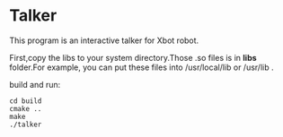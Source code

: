 #  Talker 

This program is an interactive talker for Xbot robot.


First,copy the libs to your system directory.Those .so files is in **libs** folder.For example, you can put these files into /usr/local/lib or /usr/lib .
 

build and run: 
```
cd build 
cmake ..
make
./talker
``` 



